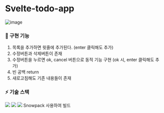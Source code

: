 # Svelte-todo-app

![image](https://github.com/kimdayeon37/Svelte-todo-app/assets/93921784/96afbd5c-ce45-4f27-ba8b-fcd606c82182)

### 💭 구현 기능 
1. 목록을 추가하면 윗줄에 추가된다. (enter 클릭해도 추가) 
2. 수정버튼과 삭제버튼이 존재
3. 수정버튼을 누르면 ok, cancel 버튼으로 동적 기능 구현 (ok 시, enter 클릭해도 추가)
4. 빈 공백 return
5. 새로고침해도 기존 내용들이 존재


### ⚡ 기술 스택  
<img src="https://img.shields.io/badge/svelte-FF3E00?style=for-the-badge&logo=svelte&logoColor=white"> <img src="https://img.shields.io/badge/bootstrap-7952B3?style=for-the-badge&logo=bootstrap&logoColor=white"> <img src="https://img.shields.io/badge/snowpack-0099E5?style=for-the-badge&logo=snowpack&logoColor=white"> Snowpack 사용하여 빌드  
